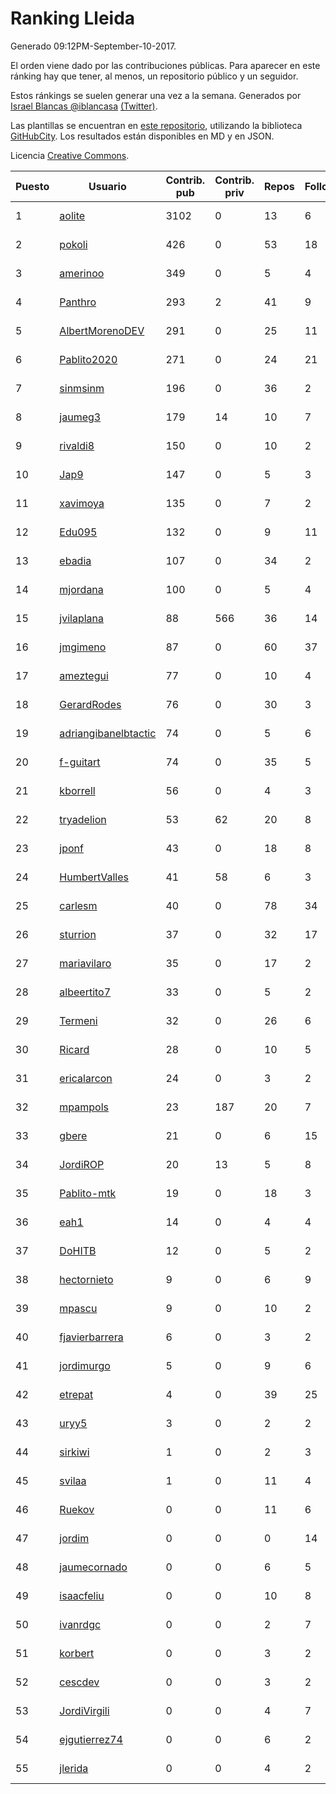 # Ranking Lleida

Generado 09:12PM-September-10-2017.

El orden viene dado por las contribuciones públicas. Para aparecer en este ránking hay que tener, al menos, un repositorio público y un seguidor.

Estos ránkings se suelen generar una vez a la semana. Generados por [Israel Blancas @iblancasa](https://github.com/iblancasa/) [(Twitter)](https://twitter.com/iblancasa).

Las plantillas se encuentran en [este repositorio](https://github.com/iblancasa/GH-Spanish-Ranking), utilizando la biblioteca [GitHubCity](https://github.com/iblancasa/GitHubCity). Los resultados están disponibles en MD y en JSON.

Licencia [Creative Commons](https://creativecommons.org/licenses/by/4.0/).

| Puesto   |  Usuario  | Contrib. pub | Contrib. priv |Repos| Followers | Desde |  Avatar  |
|----------|-----------|--------------|---------------|-----|-----------|-------|----------|
|1|[aolite](https://github.com/aolite)|3102|0|13|6|2013-06-03|![aolite](https://avatars3.githubusercontent.com/u/4601466)|
|2|[pokoli](https://github.com/pokoli)|426|0|53|18|2011-10-30|![pokoli](https://avatars3.githubusercontent.com/u/1160726)|
|3|[amerinoo](https://github.com/amerinoo)|349|0|5|4|2015-02-16|![amerinoo](https://avatars3.githubusercontent.com/u/11027833)|
|4|[Panthro](https://github.com/Panthro)|293|2|41|9|2012-03-22|![Panthro](https://avatars0.githubusercontent.com/u/1565421)|
|5|[AlbertMorenoDEV](https://github.com/AlbertMorenoDEV)|291|0|25|11|2010-03-04|![AlbertMorenoDEV](https://avatars1.githubusercontent.com/u/216042)|
|6|[Pablito2020](https://github.com/Pablito2020)|271|0|24|21|2016-04-24|![Pablito2020](https://avatars3.githubusercontent.com/u/18640261)|
|7|[sinmsinm](https://github.com/sinmsinm)|196|0|36|2|2012-05-16|![sinmsinm](https://avatars2.githubusercontent.com/u/1745437)|
|8|[jaumeg3](https://github.com/jaumeg3)|179|14|10|7|2016-07-14|![jaumeg3](https://avatars2.githubusercontent.com/u/20457801)|
|9|[rivaldi8](https://github.com/rivaldi8)|150|0|10|2|2011-11-11|![rivaldi8](https://avatars2.githubusercontent.com/u/1187977)|
|10|[Jap9](https://github.com/Jap9)|147|0|5|3|2016-02-09|![Jap9](https://avatars2.githubusercontent.com/u/17140922)|
|11|[xavimoya](https://github.com/xavimoya)|135|0|7|2|2014-11-25|![xavimoya](https://avatars0.githubusercontent.com/u/9944686)|
|12|[Edu095](https://github.com/Edu095)|132|0|9|11|2015-04-07|![Edu095](https://avatars0.githubusercontent.com/u/11843087)|
|13|[ebadia](https://github.com/ebadia)|107|0|34|2|2009-12-08|![ebadia](https://avatars0.githubusercontent.com/u/164689)|
|14|[mjordana](https://github.com/mjordana)|100|0|5|4|2014-11-19|![mjordana](https://avatars2.githubusercontent.com/u/9840099)|
|15|[jvilaplana](https://github.com/jvilaplana)|88|566|36|14|2011-04-15|![jvilaplana](https://avatars0.githubusercontent.com/u/732164)|
|16|[jmgimeno](https://github.com/jmgimeno)|87|0|60|37|2011-04-08|![jmgimeno](https://avatars1.githubusercontent.com/u/718396)|
|17|[ameztegui](https://github.com/ameztegui)|77|0|10|4|2014-07-02|![ameztegui](https://avatars1.githubusercontent.com/u/8050937)|
|18|[GerardRodes](https://github.com/GerardRodes)|76|0|30|3|2015-12-15|![GerardRodes](https://avatars3.githubusercontent.com/u/16310380)|
|19|[adriangibanelbtactic](https://github.com/adriangibanelbtactic)|74|0|5|6|2012-01-15|![adriangibanelbtactic](https://avatars2.githubusercontent.com/u/1331363)|
|20|[f-guitart](https://github.com/f-guitart)|74|0|35|5|2014-03-09|![f-guitart](https://avatars0.githubusercontent.com/u/6899142)|
|21|[kborrell](https://github.com/kborrell)|56|0|4|3|2015-02-17|![kborrell](https://avatars1.githubusercontent.com/u/11043037)|
|22|[tryadelion](https://github.com/tryadelion)|53|62|20|8|2013-03-05|![tryadelion](https://avatars1.githubusercontent.com/u/3778474)|
|23|[jponf](https://github.com/jponf)|43|0|18|8|2013-03-13|![jponf](https://avatars1.githubusercontent.com/u/3852560)|
|24|[HumbertValles](https://github.com/HumbertValles)|41|58|6|3|2017-02-13|![HumbertValles](https://avatars1.githubusercontent.com/u/25740901)|
|25|[carlesm](https://github.com/carlesm)|40|0|78|34|2008-05-01|![carlesm](https://avatars0.githubusercontent.com/u/9011)|
|26|[sturrion](https://github.com/sturrion)|37|0|32|17|2013-08-23|![sturrion](https://avatars0.githubusercontent.com/u/5296219)|
|27|[mariavilaro](https://github.com/mariavilaro)|35|0|17|2|2015-01-13|![mariavilaro](https://avatars2.githubusercontent.com/u/10522884)|
|28|[albeertito7](https://github.com/albeertito7)|33|0|5|2|2017-02-13|![albeertito7](https://avatars2.githubusercontent.com/u/25740911)|
|29|[Termeni](https://github.com/Termeni)|32|0|26|6|2014-03-10|![Termeni](https://avatars2.githubusercontent.com/u/6905912)|
|30|[Ricard](https://github.com/Ricard)|28|0|10|5|2009-12-13|![Ricard](https://avatars0.githubusercontent.com/u/167117)|
|31|[ericalarcon](https://github.com/ericalarcon)|24|0|3|2|2013-08-28|![ericalarcon](https://avatars1.githubusercontent.com/u/5327861)|
|32|[mpampols](https://github.com/mpampols)|23|187|20|7|2010-11-12|![mpampols](https://avatars2.githubusercontent.com/u/479534)|
|33|[gbere](https://github.com/gbere)|21|0|6|15|2012-01-13|![gbere](https://avatars3.githubusercontent.com/u/1327334)|
|34|[JordiROP](https://github.com/JordiROP)|20|13|5|8|2016-02-08|![JordiROP](https://avatars2.githubusercontent.com/u/17128072)|
|35|[Pablito-mtk](https://github.com/Pablito-mtk)|19|0|18|3|2016-09-29|![Pablito-mtk](https://avatars1.githubusercontent.com/u/22517501)|
|36|[eah1](https://github.com/eah1)|14|0|4|4|2015-02-17|![eah1](https://avatars0.githubusercontent.com/u/11043022)|
|37|[DoHITB](https://github.com/DoHITB)|12|0|5|2|2016-01-19|![DoHITB](https://avatars2.githubusercontent.com/u/16784764)|
|38|[hectornieto](https://github.com/hectornieto)|9|0|6|9|2014-04-15|![hectornieto](https://avatars3.githubusercontent.com/u/7302862)|
|39|[mpascu](https://github.com/mpascu)|9|0|10|2|2015-02-12|![mpascu](https://avatars0.githubusercontent.com/u/10977699)|
|40|[fjavierbarrera](https://github.com/fjavierbarrera)|6|0|3|2|2014-12-16|![fjavierbarrera](https://avatars2.githubusercontent.com/u/10211156)|
|41|[jordimurgo](https://github.com/jordimurgo)|5|0|9|6|2013-10-23|![jordimurgo](https://avatars1.githubusercontent.com/u/5759992)|
|42|[etrepat](https://github.com/etrepat)|4|0|39|25|2009-11-04|![etrepat](https://avatars3.githubusercontent.com/u/148851)|
|43|[uryy5](https://github.com/uryy5)|3|0|2|2|2014-10-07|![uryy5](https://avatars2.githubusercontent.com/u/9052385)|
|44|[sirkiwi](https://github.com/sirkiwi)|1|0|2|3|2011-07-01|![sirkiwi](https://avatars1.githubusercontent.com/u/888555)|
|45|[svilaa](https://github.com/svilaa)|1|0|11|4|2013-09-23|![svilaa](https://avatars3.githubusercontent.com/u/5521724)|
|46|[Ruekov](https://github.com/Ruekov)|0|0|11|6|2010-12-27|![Ruekov](https://avatars3.githubusercontent.com/u/537713)|
|47|[jordim](https://github.com/jordim)|0|0|0|14|2011-04-10|![jordim](https://avatars2.githubusercontent.com/u/720886)|
|48|[jaumecornado](https://github.com/jaumecornado)|0|0|6|5|2011-02-14|![jaumecornado](https://avatars3.githubusercontent.com/u/617176)|
|49|[isaacfeliu](https://github.com/isaacfeliu)|0|0|10|8|2008-04-10|![isaacfeliu](https://avatars3.githubusercontent.com/u/6287)|
|50|[ivanrdgc](https://github.com/ivanrdgc)|0|0|2|7|2012-03-28|![ivanrdgc](https://avatars0.githubusercontent.com/u/1584955)|
|51|[korbert](https://github.com/korbert)|0|0|3|2|2013-03-08|![korbert](https://avatars1.githubusercontent.com/u/3808843)|
|52|[cescdev](https://github.com/cescdev)|0|0|3|2|2013-09-20|![cescdev](https://avatars3.githubusercontent.com/u/5502251)|
|53|[JordiVirgili](https://github.com/JordiVirgili)|0|0|4|7|2013-11-27|![JordiVirgili](https://avatars0.githubusercontent.com/u/6048532)|
|54|[ejgutierrez74](https://github.com/ejgutierrez74)|0|0|6|2|2015-03-14|![ejgutierrez74](https://avatars1.githubusercontent.com/u/11474846)|
|55|[jlerida](https://github.com/jlerida)|0|0|4|2|2015-05-12|![jlerida](https://avatars2.githubusercontent.com/u/12414567)|

